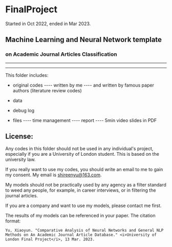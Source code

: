 # FinalProject

Started in Oct 2022, ended in Mar 2023. 

## Machine Learning and Neural Network template

### on Academic Journal Articles Classification

-------------------------
-------------------------

This folder includes: 
- original codes
---- written by me
---- and written by famous paper authors (literature review codes)

- data

- debug log

- files
---- time management
---- report
---- 5min video slides in PDF


## License: 

Any codes in this folder should not be used in any individual's project, especially if you are a University of London student. This is based on the university law.    

If you really want to use my codes, you should write an email to me to gain my consent. My email is shireenyu@163.com.

My models should not be practically used by any agency as a filter standard to weed any people, for example, in career interviews, or in filtering the journal articles. 

If you are a company and want to use my models, please contact me first. 

The results of my models can be referenced in your paper. The citation format: 

    Yu, Xiaoyun. "Comparative Analysis of Neural Networks and General NLP Methods on An Academic Journal Article Database." <i>University of London Final Project</i>, 13 Mar. 2023. 




